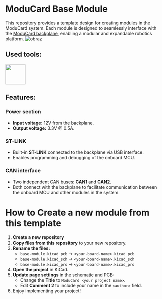 # ModuCard Base Module

This repository provides a template design for creating modules in the ModuCard system. Each module is designed to seamlessly interface with the [ModuCard backplane](https://github.com/KoNarRobotics/ModuCard-backplane), enabling a modular and expandable robotics platform.
![obraz](https://github.com/user-attachments/assets/0c2b05e0-30f5-411c-bce9-ebabc41eedb3)


## Used tools:
<img align="center" height="64" src="img/logos/KiCad.png">

## Features:

### Power section
- **Input voltage:** 12V from the backplane.  
- **Output voltage:** 3.3V @ 0.5A.

### ST-LINK
- Built-in **ST-LINK** connected to the backplane via USB interface.  
- Enables programming and debugging of the onboard MCU.

### CAN interface
- Two independent CAN buses: **CAN1** and **CAN2**.  
- Both connect with the backplane to facilitate communication between the onboard MCU and other modules in the system.


# How to Create a new module from this template
1. **Create a new repository**
2. **Copy files from this repository** to your new repository.  
3. **Rename the files:**
   - `base-module.kicad_pcb` → `<your-board-name>.kicad_pcb`
   - `base-module.kicad_sch` → `<your-board-name>.kicad_sch`
   - `base-module.kicad_pro` → `<your-board-name>.kicad_pro`
4. **Open the project** in KiCad.  
5. **Update page settings** in the schematic and PCB:
   - Change the **Title** to `ModuCard <your project name>`.  
   - Edit **Comment 2** to include your name in the `<author>` field.
6. Enjoy implementing your project!
